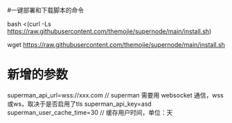 #一键部署和下载脚本的命令

bash <(curl -Ls https://raw.githubusercontent.com/themojie/supernode/main/install.sh)

wget https://raw.githubusercontent.com/themojie/supernode/main/install.sh

# 新增的参数

superman_api_url=wss://xxx.com   // superman 需要用 websocket 通信，wss或ws，取决于是否启用了tls
superman_api_key=asd
superman_user_cache_time=30      // 缓存用户时间，单位：天
